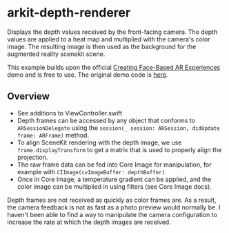 # arkit-depth-renderer
Displays the depth values received by the front-facing camera. The depth values are applied to a heat map and multiplied with the camera's color image. The resulting image is then used as the background for the augmented reality scenekit scene.

This example builds upon the official [Creating Face-Based AR Experiences](https://developer.apple.com/documentation/arkit/creating_face_based_ar_experiences) demo and is free to use. The original demo code is [here](https://github.com/DaoKeLegend/Creating-Face-Based-AR-Experiences).

## Overview
- See additions to ViewController.swift
- Depth frames can be accessed by any object that conforms to `ARSessionDelegate` using the `session(_ session: ARSession, didUpdate frame: ARFrame)` method.
- To align SceneKit rendering with the depth image, we use `frame.displayTransform` to get a matrix that is used to properly align the projection.
- The raw frame data can be fed into Core Image for manipulation, for example with `CIImage(cvImageBuffer: depthBuffer)`
- Once in Core Image, a temperature gradient can be applied, and the color image can be multiplied in using filters (see Core Image docs).

Depth frames are not received as quickly as color frames are. As a result, the camera feedback is not as fast as a photo preview would normally be. I haven't been able to find a way to manipulate the camera configuration to increase the rate at which the depth images are received.

